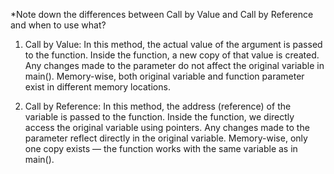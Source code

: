 *Note down the differences between Call by Value and Call by Reference and when to use what?

1. Call by Value:
In this method, the actual value of the argument is passed to the function.
Inside the function, a new copy of that value is created.
Any changes made to the parameter do not affect the original variable in main().
Memory-wise, both original variable and function parameter exist in different memory locations.

2. Call by Reference:
In this method, the address (reference) of the variable is passed to the function.
Inside the function, we directly access the original variable using pointers.
Any changes made to the parameter reflect directly in the original variable.
Memory-wise, only one copy exists — the function works with the same variable as in main().
